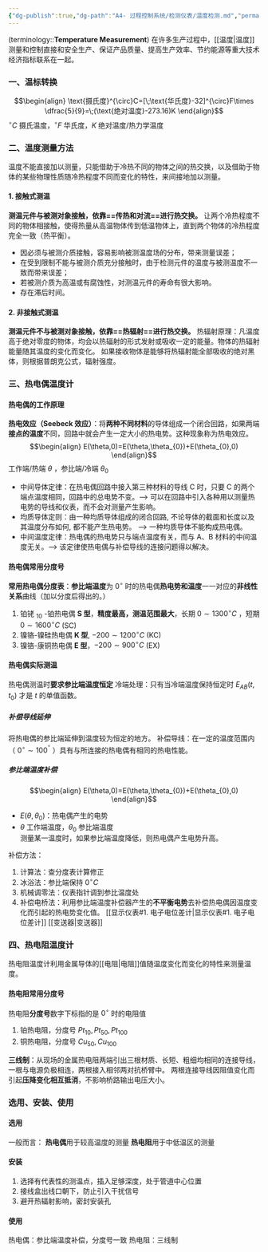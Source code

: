 ```yaml
---
{"dg-publish":true,"dg-path":"A4- 过程控制系统/检测仪表/温度检测.md","permalink":"/A4- 过程控制系统/检测仪表/温度检测/","dgPassFrontmatter":true,"noteIcon":"","created":"2024-09-12T10:05:07.000+08:00","updated":"2025-09-23T16:04:26.000+08:00"}
---
```



(terminology::**Temperature Measurement**)
在许多生产过程中，[[温度\|温度]]测量和控制直接和安全生产、保证产品质量、提高生产效率、节约能源等重大技术经济指标联系在一起。

### 一、温标转换
$$\begin{align}
\text{摄氏度}^{\circ}C=[\;\text{华氏度}-32]^{\circ}F\times \dfrac{5}{9}=\;(\text{绝对温度}-273.16)K
\end{align}$$
$^{\circ}C$ 摄氏温度，$^{\circ}F$ 华氏度，$K$ 绝对温度/热力学温度


### 二、温度测量方法
温度不能直接加以测量，只能借助于冷热不同的物体之间的热交换，以及借助于物体的某些物理性质随冷热程度不同而变化的特性，来间接地加以测量。

#### 1. 接触式测温
**测温元件与被测对象接触，依靠==传热和对流==进行热交换。**
让两个冷热程度不同的物体相接触，使得热量从高温物体传到低温物体上，直到两个物体的冷热程度完全一致（热平衡）。
- 因必须与被测介质接触，容易影响被测温度场的分布，带来测量误差；
- 在受到限制不能与被测介质充分接触时，由于检测元件的温度与被测温度不一致而带来误差；
- 若被测介质为高温或有腐蚀性，对测温元件的寿命有很大影响。
- 存在滞后时间。

#### 2. 非接触式测温
**测温元件不与被测对象接触，依靠==热辐射==进行热交换。**
热辐射原理：凡温度高于绝对零度的物体，均会以热辐射的形式发射或吸收一定的能量。物体的热辐射能量随其温度的变化而变化。
如果接收物体是能够将热辐射能全部吸收的绝对黑体，则根据普朗克公式，辐射强度。

### 三、热电偶温度计
#### 热电偶的工作原理
**热电效应（Seebeck 效应）**：将**两种不同材料**的导体组成一个闭合回路，如果两端**接点的温度**不同，回路中就会产生一定大小的热电势。这种现象称为热电效应。
$$\begin{align}
E(\theta,0)=E(\theta,\theta_{0})+E(\theta_{0},0)
\end{align}$$
工作端/热端 $\theta$ ，参比端/冷端 $\theta_{0}$

- 中间导体定律：在热电偶回路中接入第三种材料的导线 C 时，只要 C 的两个端点温度相同，回路中的总电势不变。-->  可以在回路中引入各种用以测量热电势的导线和仪表，而不会对测量产生影响。
- 均质导体定则：由一种均质导体组成的闭合回路, 不论导体的截面和长度以及其温度分布如何, 都不能产生热电势。  -->  一种均质导体不能构成热电偶。
- 中间温度定律：热电偶的热电势只与端点温度有关，而与 A、B 材料的中间温度无关。--> 该定律使热电偶与补偿导线的连接问题得以解决。

#### 热电偶常用分度号
**常用热电偶分度表**：**参比端温度**为 $0^{\circ}$ 时的热电偶**热电势和温度**一一对应的**非线性关系**曲线（加以分度后得出的。）
1. 铂铑 $_{10}$ -铂热电偶 **S 型**，**精度最高，测温范围最大**，长期 $0\sim 1300^{\circ}C$ ，短期 $0\sim 1600^{\circ}C$   (SC)
2. 镍铬-镍硅热电偶 **K 型**, $-200\sim 1200^{\circ}C$   (KC)
3. 镍铬-康铜热电偶 **E 型**，$-200\sim 900^{\circ}C$     (EX)


#### 热电偶实际测温
热电偶测温时**要求参比端温度恒定**
冷端处理：只有当冷端温度保持恒定时 $E_{AB}(t,t_{0})$ 才是 $t$ 的单值函数。

##### 补偿导线延伸
将热电偶的参比端延伸到温度较为恒定的地方。
补偿导线：在一定的温度范围内（ $0^{\circ}\sim 100^{^{\circ}}$ ）具有与所连接的热电偶有相同的热电性能。

##### 参比端温度补偿
$$\begin{align}
E(\theta,0)=E(\theta,\theta_{0})+E(\theta_{0},0)
\end{align}$$
- $E(\theta,\theta_{0})$：热电偶产生的电势
- $\theta$ 工作端温度，$\theta_{0}$ 参比端温度   
测量某一温度时，如果参比端温度降低，则热电偶产生电势升高。

补偿方法：
1. 计算法：查分度表计算修正
2. 冰浴法：参比端保持 $0^{\circ}C$
3. 机械调零法：仪表指针调到参比温度处
4. 补偿电桥法：利用参比端温度补偿器产生的**不平衡电势**去补偿热电偶因温度变化而引起的热电势变化值。   [[显示仪表#1. 电子电位差计\|显示仪表#1. 电子电位差计]]  [[变送器\|变送器]]


### 四、热电阻温度计
热电阻温度计利用金属导体的[[电阻\|电阻]]值随温度变化而变化的特性来测量温度。

#### 热电阻常用分度号
热电阻**分度号**数字下标指的是  $0^{\circ}$ 时的电阻值
1. 铂热电阻，分度号 $Pt_{10},Pt_{50},Pt_{100}$  
2. 铜热电阻，分度号 $Cu_{50},Cu_{100}$

**三线制**：从现场的金属热电阻两端引出三根材质、长短、粗细均相同的连接导线，一根与电源负极相连，两根接入相邻两对抗桥臂中。
两根连接导线因阻值变化而引起**压降变化相互抵消**，不影响桥路输出电压大小。

### 选用、安装、使用
#### 选用
一般而言：
**热电偶**用于较高温度的测量
**热电阻**用于中低温区的测量

#### 安装
1. 选择有代表性的测温点，插入足够深度，处于管道中心位置
2. 接线盒出线口朝下，防止引入干扰信号
3. 避开热辐射影响，密封安装孔

#### 使用
热电偶：参比端温度补偿，分度号一致
热电阻：三线制


